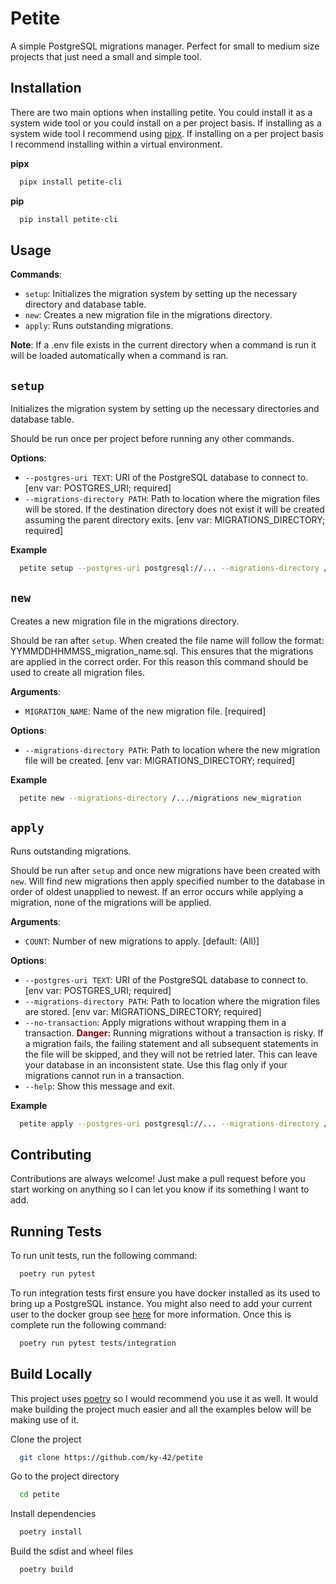 # Petite

A simple PostgreSQL migrations manager. Perfect for small to medium size projects that just need a small and simple tool.

## Installation

There are two main options when installing petite. You could install it as a system wide tool or you could install on a per project basis. If installing as a system wide tool I recommend using [pipx](https://pipx.pypa.io/stable/). If installing on a per project basis I recommend installing within a virtual environment.

__pipx__

```bash
  pipx install petite-cli
```

__pip__
```bash
  pip install petite-cli
```
    
## Usage

**Commands**:

* `setup`: Initializes the migration system by setting up the necessary directory and database table.
* `new`: Creates a new migration file in the migrations directory.
* `apply`: Runs outstanding migrations.

**Note**: If a .env file exists in the current directory when a command is run it will be loaded automatically when a command is ran.

## `setup`

Initializes the migration system by setting up the necessary directories and database table.

Should be run once per project before running any other commands.

**Options**:

* `--postgres-uri TEXT`: URI of the PostgreSQL database to connect to.  [env var: POSTGRES_URI; required]
* `--migrations-directory PATH`: Path to location where the migration files will be stored. If the destination directory does not exist it will be created assuming the parent directory exits.  [env var: MIGRATIONS_DIRECTORY; required]

**Example**

```bash
  petite setup --postgres-uri postgresql://... --migrations-directory /.../migrations
```

## `new`

Creates a new migration file in the migrations directory.

Should be ran after `setup`. When created the file name will follow the format: YYMMDDHHMMSS_migration_name.sql. This ensures that the migrations are applied in the correct order. For this reason this command should be used to create all migration files.

**Arguments**:

* `MIGRATION_NAME`: Name of the new migration file.  [required]

**Options**:

* `--migrations-directory PATH`: Path to location where the new migration file will be created.  [env var: MIGRATIONS_DIRECTORY; required]

**Example**

```bash
  petite new --migrations-directory /.../migrations new_migration 
```

## `apply`

Runs outstanding migrations.

Should be run after `setup` and once new migrations have been created with `new`. Will find new migrations then apply specified number to the database in order of oldest unapplied to newest. If an error occurs while applying a migration, none of the migrations will be applied.

**Arguments**:

* `COUNT`: Number of new migrations to apply.  [default: (All)]

**Options**:

* `--postgres-uri TEXT`: URI of the PostgreSQL database to connect to.  [env var: POSTGRES_URI; required]
* `--migrations-directory PATH`: Path to location where the migration files are stored.  [env var: MIGRATIONS_DIRECTORY; required]
* `--no-transaction`: Apply migrations without wrapping them in a transaction. <span style="color: #800000; text-decoration-color: #800000; font-weight: bold">Danger:</span> Running migrations without a transaction is risky. If a migration fails, the failing statement and all subsequent statements in the file will be skipped, and they will not be retried later. This can leave your database in an inconsistent state. Use this flag only if your migrations cannot run in a transaction.
* `--help`: Show this message and exit.

**Example**

```bash
  petite apply --postgres-uri postgresql://... --migrations-directory /.../migrations 2
```

## Contributing

Contributions are always welcome! Just make a pull request before you start working on anything so I can let you know if its something I want to add.

## Running Tests

To run unit tests, run the following command:

```bash
  poetry run pytest
```

To run integration tests first ensure you have docker installed as its used to bring up a PostgreSQL instance. You might also need to add your current user to the docker group see [here](https://docs.docker.com/engine/install/linux-postinstall/#manage-docker-as-a-non-root-user) for more information. Once this is complete run the following command:

```bash
  poetry run pytest tests/integration
```

## Build Locally

This project uses [poetry](https://python-poetry.org/) so I would recommend you use it as well. It would make building the project much easier and all the examples below will be making use of it.

Clone the project

```bash
  git clone https://github.com/ky-42/petite
```

Go to the project directory

```bash
  cd petite
```

Install dependencies

```bash
  poetry install
```

Build the sdist and wheel files

```bash
  poetry build
```
